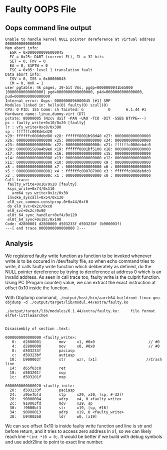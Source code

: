 # Faulty OOPS File

## Oops command line output
```text
Unable to handle kernel NULL pointer dereference at virtual address 0000000000000000
Mem abort info:
  ESR = 0x0000000096000045
  EC = 0x25: DABT (current EL), IL = 32 bits
  SET = 0, FnV = 0
  EA = 0, S1PTW = 0
  FSC = 0x05: level 1 translation fault
Data abort info:
  ISV = 0, ISS = 0x00000045
  CM = 0, WnR = 1
user pgtable: 4k pages, 39-bit VAs, pgdp=0000000041b65000
[0000000000000000] pgd=0000000000000000, p4d=0000000000000000, pud=0000000000000000
Internal error: Oops: 0000000096000045 [#1] SMP
Modules linked in: hello(O) faulty(O) scull(O)
CPU: 0 PID: 155 Comm: sh Tainted: G           O       6.1.44 #1
Hardware name: linux,dummy-virt (DT)
pstate: 80000005 (Nzcv daif -PAN -UAO -TCO -DIT -SSBS BTYPE=--)
pc : faulty_write+0x10/0x20 [faulty]
lr : vfs_write+0xc8/0x390
sp : ffffffc008debd20
x29: ffffffc008debd80 x28: ffffff8001b98d40 x27: 0000000000000000
x26: 0000000000000000 x25: 0000000000000000 x24: 0000000000000000
x23: 000000000000000c x22: 000000000000000c x21: ffffffc008debdc0
x20: 0000005580a4b9e0 x19: ffffff8001bf5100 x18: 0000000000000000
x17: 0000000000000000 x16: 0000000000000000 x15: 0000000000000000
x14: 0000000000000000 x13: 0000000000000000 x12: 0000000000000000
x11: 0000000000000000 x10: 0000000000000000 x9 : 0000000000000000
x8 : 0000000000000000 x7 : 0000000000000000 x6 : 0000000000000000
x5 : 0000000000000001 x4 : ffffffc000787000 x3 : ffffffc008debdc0
x2 : 000000000000000c x1 : 0000000000000000 x0 : 0000000000000000
Call trace:
 faulty_write+0x10/0x20 [faulty]
 ksys_write+0x74/0x110
 __arm64_sys_write+0x1c/0x30
 invoke_syscall+0x54/0x130
 el0_svc_common.constprop.0+0x44/0xf0
 do_el0_svc+0x2c/0xc0
 el0_svc+0x2c/0x90
 el0t_64_sync_handler+0xf4/0x120
 el0t_64_sync+0x18c/0x190
Code: d2800001 d2800000 d503233f d50323bf (b900003f) 
---[ end trace 0000000000000000 ]---
```

## Analysis
We registered faulty write function as function to be invoked whenever write is to be occured in /dev/faulty file, so when echo command tries to write, it calls faulty write function which deliberately as defined, do the NULL pointer dereference by trying to dereference at address 0 which is an invalid address.
As seen in call trace too, faulty write is the culprit function. Using PC (Progam counter) value, we can extract the exact instruction at offset 0x10 inside the function.

With Objdump command, ```./output/host/bin/aarch64-buildroot-linux-gnu-objdump -d ./output/target/lib/modul.44/extra/faulty.ko```
```text
./output/target/lib/modules/6.1.44/extra/faulty.ko:     file format elf64-littleaarch64


Disassembly of section .text:

0000000000000000 <faulty_write>:
   0:   d2800001        mov     x1, #0x0                        // #0
   4:   d2800000        mov     x0, #0x0                        // #0
   8:   d503233f        paciasp
   c:   d50323bf        autiasp
  10:   b900003f        str     wzr, [x1]                      //Crash line
  14:   d65f03c0        ret
  18:   d503201f        nop
  1c:   d503201f        nop

0000000000000020 <faulty_init>:
  20:   d503233f        paciasp
  24:   a9be7bfd        stp     x29, x30, [sp, #-32]!
  28:   90000004        adrp    x4, 0 <faulty_write>
  2c:   910003fd        mov     x29, sp
  30:   f9000bf3        str     x19, [sp, #16]
  34:   90000013        adrp    x19, 0 <faulty_write>
  38:   b9400260        ldr     w0, [x19]
```

We can see offset 0x10 is inside faulty write function and line is str and before return, and it tries to access zero address in x1, so we can likely reach line ```*(int *)0 = 0;```. It would be better if we build with debug symbols and use addr2line to point to exact line number.
